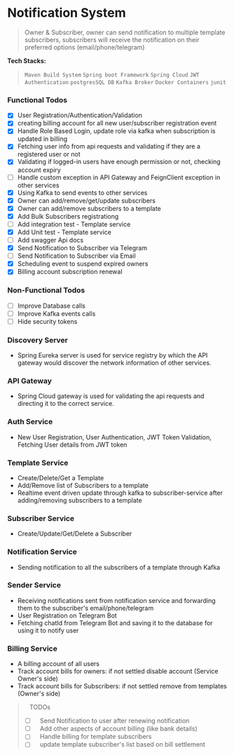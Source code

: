 # Notification System

> Owner & Subscriber, owner can send notification to multiple template subscribers, subscribers will
> receive the notification on their preferred options (email/phone/telegram)

**Tech Stacks:**
> `Maven Build System` `Spring boot Framework` `Spring Cloud` `JWT Authentication` `postgresSQL DB` `Kafka Broker` 
> `Docker Containers` `junit`

### Functional Todos

- [x] User Registration/Authentication/Validation
- [x] creating billing account for all new user/subscriber registration event
- [x] Handle Role Based Login, update role via kafka when subscription is updated in billing
- [x] Fetching user info from api requests and validating if they are a registered user or not
- [x] Validating if logged-in users have enough permission or not, checking account expiry
- [ ] Handle custom exception in API Gateway and FeignClient exception in other services
- [x] Using Kafka to send events to other services
- [x] Owner can add/remove/get/update subscribers
- [x] Owner can add/remove subscribers to a template
- [x] Add Bulk Subscribers registrationg
- [ ] Add integration test - Template service
- [x] Add Unit test - Template service
- [ ] Add swagger Api docs
- [x] Send Notification to Subscriber via Telegram
- [ ] Send Notification to Subscriber via Email
- [x] Scheduling event to suspend expired owners
- [x] Billing account subscription renewal

### Non-Functional Todos

- [ ] Improve Database calls
- [ ] Improve Kafka events calls
- [ ] Hide security tokens 

### Discovery Server
 - Spring Eureka server is used for service registry by which the API gateway would discover the network information of 
other services.

### API Gateway
- Spring Cloud gateway is used for validating the api requests and directing it to the correct service. 

### Auth Service
- New User Registration, User Authentication, JWT Token Validation, Fetching User details from JWT token

### Template Service
- Create/Delete/Get a Template
- Add/Remove list of Subscribers to a template
- Realtime event driven update through kafka to subscriber-service after adding/removing subscribers to a template

### Subscriber Service
- Create/Update/Get/Delete a Subscriber

### Notification Service
- Sending notification to all the subscribers of a template through Kafka

### Sender Service 
- Receiving notifications sent from notification service and forwarding them to the subscriber's email/phone/telegram
- User Registration on Telegram Bot
- Fetching chatId from Telegram Bot and saving it to the database for using it to notify user

### Billing Service
- A billing account of all users
- Track account bills for owners: if not settled disable account (Service Owner's side)
- Track account bills for Subscribers: if not settled remove from templates (Owner's side)

> &ensp; TODOs
> - [ ] &ensp; Send Notification to user after renewing notification
> - [ ] &ensp; Add other aspects of account billing (like bank details)
> - [ ] &ensp; Handle billing for template subscribers
> - [ ] &ensp; update template subscriber's list based on bill settlement